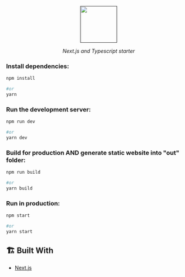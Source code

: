 <div align="center">
    <a href="">
    <img src="" alt="" height="100"/>
  </a>
    <p>
      <i>Next.js and Typescript starter</i>
    </p>
</div>

### Install dependencies:

```bash
npm install 

#or
yarn
```

### Run the development server:

```bash
npm run dev

#or
yarn dev
```

### Build for production AND generate static website into "out" folder:

```bash
npm run build

#or
yarn build
```

### Run in production:

```bash
npm start

#or 
yarn start
```

## 🏗️ Built With

- [Next.js](https://nextjs.org/)